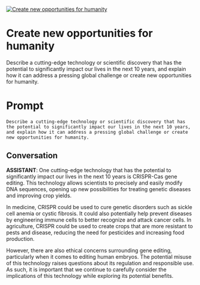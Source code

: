 
[![Create new opportunities for humanity](https://flow-prompt-covers.s3.us-west-1.amazonaws.com/icon/minimalist/mini_11.png)]()
# Create new opportunities for humanity 
Describe a cutting-edge technology or scientific discovery that has the potential to significantly impact our lives in the next 10 years, and explain how it can address a pressing global challenge or create new opportunities for humanity.

# Prompt

```
Describe a cutting-edge technology or scientific discovery that has the potential to significantly impact our lives in the next 10 years, and explain how it can address a pressing global challenge or create new opportunities for humanity.
```

## Conversation

**ASSISTANT**: One cutting-edge technology that has the potential to significantly impact our lives in the next 10 years is CRISPR-Cas gene editing. This technology allows scientists to precisely and easily modify DNA sequences, opening up new possibilities for treating genetic diseases and improving crop yields.



In medicine, CRISPR could be used to cure genetic disorders such as sickle cell anemia or cystic fibrosis. It could also potentially help prevent diseases by engineering immune cells to better recognize and attack cancer cells. In agriculture, CRISPR could be used to create crops that are more resistant to pests and disease, reducing the need for pesticides and increasing food production.



However, there are also ethical concerns surrounding gene editing, particularly when it comes to editing human embryos. The potential misuse of this technology raises questions about its regulation and responsible use. As such, it is important that we continue to carefully consider the implications of this technology while exploring its potential benefits.


